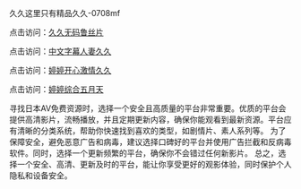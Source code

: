 久久这里只有精品久久-0708mf

点击访问：<a href="https://vassv.pages.dev/">久久无码鲁丝片</a>

点击访问：<a href="https://gsd-agv.pages.dev/">中文字幕人妻久久</a>

点击访问：<a href="https://gda-c7m.pages.dev/">婷婷开心激情久久</a>

点击访问：<a href="https://tfda.pages.dev/">婷婷综合五月天</a>

寻找日本AV免费资源时，选择一个安全且高质量的平台非常重要。优质的平台会提供高清影片，流畅播放，并且定期更新内容，确保你能观看到最新资源。平台应有清晰的分类系统，帮助你快速找到喜欢的类型，如剧情片、素人系列等。
为了保障安全，避免恶意广告和病毒，建议选择口碑好的平台并使用广告拦截和反病毒软件。同时，选择一个更新频繁的平台，确保你不会错过任何新影片。
总之，选择一个安全、高清、更新及时的平台，能让你享受更好的观影体验，同时保护个人隐私和设备安全。

<span style="display:none;">[Canonical link](）</span>


